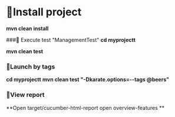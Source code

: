 # 🚀Install project 
**mvn clean install**

###🚀 Execute test "ManagementTest"
**cd myprojectt**

**mvn clean test**

### 🚀Launch by tags
**cd myprojectt**
**mvn clean test "-Dkarate.options=--tags @beers"**

### 🚀View report
**Open target/cucumber-html-report open overview-features **
